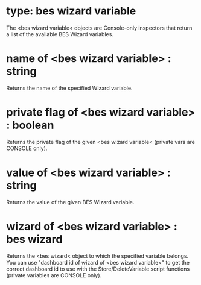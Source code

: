 # type: bes wizard variable

The &lt;bes wizard variable&lt; objects are Console-only inspectors that return a list of the available BES Wizard variables.

# name of &lt;bes wizard variable&gt; : string

Returns the name of the specified Wizard variable.

# private flag of &lt;bes wizard variable&gt; : boolean

Returns the private flag of the given &lt;bes wizard variable&lt; (private vars are CONSOLE only).

# value of &lt;bes wizard variable&gt; : string

Returns the value of the given BES Wizard variable.

# wizard of &lt;bes wizard variable&gt; : bes wizard

Returns the &lt;bes wizard&lt; object to which the specified variable belongs. You can use "dashboard id of wizard of &lt;bes wizard variable&lt;" to get the correct dashboard id to use with the Store/DeleteVariable script functions (private variables are CONSOLE only).
